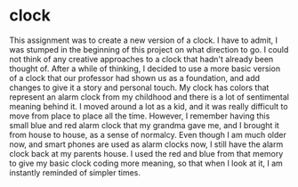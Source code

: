 # clock
This assignment was to create a new version of a clock. I have to admit, I was stumped in the beginning of this project on what direction to go. I could not think of any creative approaches to a clock that hadn't already been thought of. After a while of thinking, I decided to use a more basic version of a clock that our professor had shown us as a foundation, and add changes to give it a story and personal touch. My clock has colors that represent an alarm clock from my childhood and there is a lot of sentimental meaning behind it. I moved around a lot as a kid, and it was really difficult to move from place to place all the time. However, I remember having this small blue and red alarm clock that my grandma gave me, and I brought it from house to house, as a sense of normalcy. Even though I am much older now, and smart phones are used as alarm clocks now, I still have the alarm clock back at my parents house. I used the red and blue from that memory to give my basic clock coding more meaning, so that when I look at it, I am instantly reminded of simpler times.
